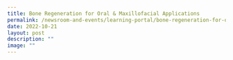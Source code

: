 ```yaml
---
title: Bone Regeneration for Oral & Maxillofacial Applications
permalink: /newsroom-and-events/learning-portal/bone-regeneration-for-oral-maxillofacial-applications/
date: 2022-10-21
layout: post
description: ""
image: ""
---
```

